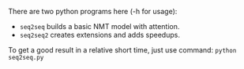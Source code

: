 There are two python programs here (-h for usage):

- `seq2seq` builds a basic NMT model with attention.
- `seq2seq2` creates extensions and adds speedups.

To get a good result in a relative short time, just use command:
`python seq2seq.py`
